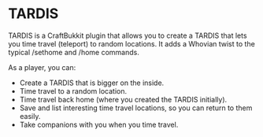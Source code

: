 TARDIS
======
TARDIS is a CraftBukkit plugin that allows you to create a TARDIS that lets you time travel (teleport) to random locations. It adds a Whovian twist to the typical /sethome and /home commands.

As a player, you can:
* Create a TARDIS that is bigger on the inside.
* Time travel to a random location.
* Time travel back home (where you created the TARDIS initially).
* Save and list interesting time travel locations, so you can return to them easily.
* Take companions with you when you time travel.          